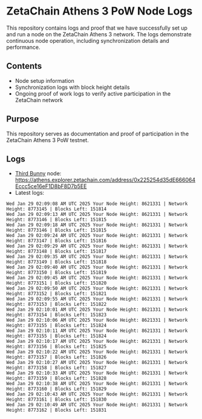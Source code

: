 # ZetaChain Athens 3 PoW Node Logs
This repository contains logs and proof that we have successfully set up and run a node on the ZetaChain Athens 3 network. The logs demonstrate continuous node operation, including synchronization details and performance.

## Contents
- Node setup information
- Synchronization logs with block height details
- Ongoing proof of work logs to verify active participation in the ZetaChain network

## Purpose
This repository serves as documentation and proof of participation in the ZetaChain Athens 3 PoW testnet.

## Logs

- [Third Bunny](https://thirdbunny.xyz/) node: https://athens.explorer.zetachain.com/address/0x225254d35dE666064Eccc5ce16eF1D8bF8D7b5EE
- Latest logs:
```
Wed Jan 29 02:09:08 AM UTC 2025 Your Node Height: 8621331 | Network Height: 8773145 | Blocks Left: 151814
Wed Jan 29 02:09:13 AM UTC 2025 Your Node Height: 8621331 | Network Height: 8773146 | Blocks Left: 151815
Wed Jan 29 02:09:18 AM UTC 2025 Your Node Height: 8621331 | Network Height: 8773146 | Blocks Left: 151815
Wed Jan 29 02:09:24 AM UTC 2025 Your Node Height: 8621331 | Network Height: 8773147 | Blocks Left: 151816
Wed Jan 29 02:09:29 AM UTC 2025 Your Node Height: 8621331 | Network Height: 8773148 | Blocks Left: 151817
Wed Jan 29 02:09:35 AM UTC 2025 Your Node Height: 8621331 | Network Height: 8773149 | Blocks Left: 151818
Wed Jan 29 02:09:40 AM UTC 2025 Your Node Height: 8621331 | Network Height: 8773150 | Blocks Left: 151819
Wed Jan 29 02:09:45 AM UTC 2025 Your Node Height: 8621331 | Network Height: 8773151 | Blocks Left: 151820
Wed Jan 29 02:09:50 AM UTC 2025 Your Node Height: 8621331 | Network Height: 8773152 | Blocks Left: 151821
Wed Jan 29 02:09:55 AM UTC 2025 Your Node Height: 8621331 | Network Height: 8773153 | Blocks Left: 151822
Wed Jan 29 02:10:01 AM UTC 2025 Your Node Height: 8621331 | Network Height: 8773154 | Blocks Left: 151823
Wed Jan 29 02:10:06 AM UTC 2025 Your Node Height: 8621331 | Network Height: 8773155 | Blocks Left: 151824
Wed Jan 29 02:10:11 AM UTC 2025 Your Node Height: 8621331 | Network Height: 8773155 | Blocks Left: 151824
Wed Jan 29 02:10:17 AM UTC 2025 Your Node Height: 8621331 | Network Height: 8773156 | Blocks Left: 151825
Wed Jan 29 02:10:22 AM UTC 2025 Your Node Height: 8621331 | Network Height: 8773157 | Blocks Left: 151826
Wed Jan 29 02:10:27 AM UTC 2025 Your Node Height: 8621331 | Network Height: 8773158 | Blocks Left: 151827
Wed Jan 29 02:10:33 AM UTC 2025 Your Node Height: 8621331 | Network Height: 8773159 | Blocks Left: 151828
Wed Jan 29 02:10:38 AM UTC 2025 Your Node Height: 8621331 | Network Height: 8773160 | Blocks Left: 151829
Wed Jan 29 02:10:43 AM UTC 2025 Your Node Height: 8621331 | Network Height: 8773161 | Blocks Left: 151830
Wed Jan 29 02:10:49 AM UTC 2025 Your Node Height: 8621331 | Network Height: 8773162 | Blocks Left: 151831
```
